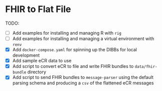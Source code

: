 # FHIR to Flat File

TODO:

- [ ] Add examples for installing and managing R with `rig`
- [ ] Add examples for installing and managing a virtual environment with `renv`
- [x] Add `docker-compose.yaml` for spinning up the DIBBs for local development
- [x] Add sample eCR data to use
- [x] Add script to convert eCR to file and write FHIR bundles to `data/fhir-bundle` directory
- [x] Add script to send FHIR bundles to `message-parser` using the default parsing schema and producing a `csv` of the flattened eCR messages
